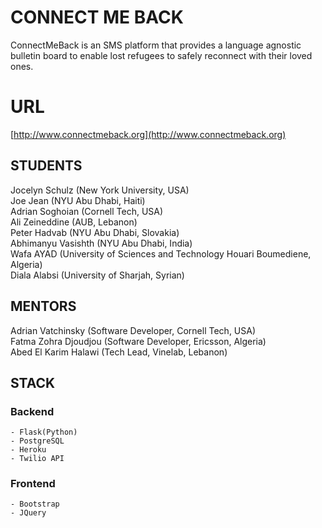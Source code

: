 
# CONNECT ME BACK

ConnectMeBack is an SMS platform that provides a language agnostic bulletin board to enable lost refugees to safely reconnect with their loved ones.

# URL
[http://www.connectmeback.org](http://www.connectmeback.org)

## STUDENTS
Jocelyn Schulz (New York University, USA)  
Joe Jean (NYU Abu Dhabi, Haiti)  
Adrian Soghoian (Cornell Tech, USA)  
Ali Zeineddine (AUB, Lebanon)  
Peter Hadvab (NYU Abu Dhabi, Slovakia)  
Abhimanyu Vasishth (NYU Abu Dhabi, India)  
Wafa AYAD (University of Sciences and Technology Houari Boumediene, Algeria)  
Diala Alabsi (University of Sharjah, Syrian)


## MENTORS
Adrian Vatchinsky (Software Developer, Cornell Tech, USA)  
Fatma Zohra Djoudjou (Software Developer, Ericsson, Algeria)  
Abed El Karim Halawi (Tech Lead, Vinelab, Lebanon)


## STACK

### Backend
	- Flask(Python)
	- PostgreSQL
	- Heroku
	- Twilio API

### Frontend
	- Bootstrap
	- JQuery